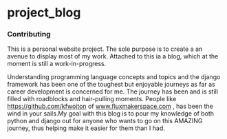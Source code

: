 # project_blog
### Contributing

This is a personal website project. The sole purpose is to create a an avenue to display most of my work. Attached to this ia a blog, which at the moment is still a work-in-progress. 

Understanding programming language concepts and topics and the django framework has been one of the toughest but enjoyable journeys as far as career development is concerned for me. The journey has been and is still filled with roadblocks and hair-pulling moments. People like https://github.com/kfwojton of www.fluxmakerspace.com , has been the wind in your sails.My goal with this blog is to pour my knowledge of both python and django out for anyone who wants to go on this AMAZING journey, thus helping make it easier for them than I had.